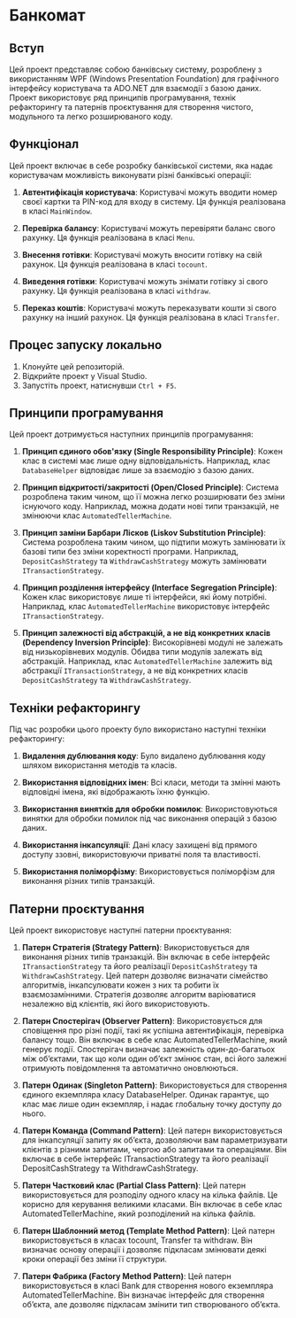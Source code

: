 # Банкомат

## Вступ

Цей проект представляє собою банківську систему, розроблену з використанням WPF (Windows Presentation Foundation) для графічного інтерфейсу користувача та ADO.NET для взаємодії з базою даних. Проект використовує ряд принципів програмування, технік рефакторингу та патернів проєктування для створення чистого, модульного та легко розширюваного коду.

## Функціонал

Цей проект включає в себе розробку банківської системи, яка надає користувачам можливість виконувати різні банківські операції:

1. **Автентифікація користувача**: Користувачі можуть вводити номер своєї картки та PIN-код для входу в систему. Ця функція реалізована в класі `MainWindow`.

2. **Перевірка балансу**: Користувачі можуть перевіряти баланс свого рахунку. Ця функція реалізована в класі `Menu`.

3. **Внесення готівки**: Користувачі можуть вносити готівку на свій рахунок. Ця функція реалізована в класі `tocount`.

4. **Виведення готівки**: Користувачі можуть знімати готівку зі свого рахунку. Ця функція реалізована в класі `withdraw`.

5. **Переказ коштів**: Користувачі можуть переказувати кошти зі свого рахунку на інший рахунок. Ця функція реалізована в класі `Transfer`.

## Процес запуску локально

1. Клонуйте цей репозиторій.
2. Відкрийте проект у Visual Studio.
3. Запустіть проект, натиснувши `Ctrl + F5`.

## Принципи програмування

Цей проект дотримується наступних принципів програмування:

1. **Принцип єдиного обов'язку (Single Responsibility Principle)**: Кожен клас в системі має лише одну відповідальність. Наприклад, клас `DatabaseHelper` відповідає лише за взаємодію з базою даних.

2. **Принцип відкритості/закритості (Open/Closed Principle)**: Система розроблена таким чином, що її можна легко розширювати без зміни існуючого коду. Наприклад, можна додати нові типи транзакцій, не змінюючи клас `AutomatedTellerMachine`.

3. **Принцип заміни Барбари Лісков (Liskov Substitution Principle)**: Система розроблена таким чином, що підтипи можуть замінювати їх базові типи без зміни коректності програми. Наприклад, `DepositCashStrategy` та `WithdrawCashStrategy` можуть замінювати `ITransactionStrategy`.

4. **Принцип розділення інтерфейсу (Interface Segregation Principle)**: Кожен клас використовує лише ті інтерфейси, які йому потрібні. Наприклад, клас `AutomatedTellerMachine` використовує інтерфейс `ITransactionStrategy`.

5. **Принцип залежності від абстракцій, а не від конкретних класів (Dependency Inversion Principle)**: Високорівневі модулі не залежать від низькорівневих модулів. Обидва типи модулів залежать від абстракцій. Наприклад, клас `AutomatedTellerMachine` залежить від абстракції `ITransactionStrategy`, а не від конкретних класів `DepositCashStrategy` та `WithdrawCashStrategy`.

## Техніки рефакторингу

Під час розробки цього проекту було використано наступні техніки рефакторингу:

1. **Видалення дублювання коду**: Було видалено дублювання коду шляхом використання методів та класів.

2. **Використання відповідних імен**: Всі класи, методи та змінні мають відповідні імена, які відображають їхню функцію.

3. **Використання винятків для обробки помилок**: Використовуються винятки для обробки помилок під час виконання операцій з базою даних.

4. **Використання інкапсуляції**: Дані класу захищені від прямого доступу ззовні, використовуючи приватні поля та властивості.

5. **Використання поліморфізму**: Використовується поліморфізм для виконання різних типів транзакцій.

## Патерни проєктування

Цей проект використовує наступні патерни проєктування:

1. **Патерн Стратегія (Strategy Pattern)**: Використовується для виконання різних типів транзакцій. Він включає в себе інтерфейс `ITransactionStrategy` та його реалізації `DepositCashStrategy` та `WithdrawCashStrategy`. Цей патерн дозволяє визначати сімейство алгоритмів, інкапсулювати кожен з них та робити їх взаємозамінними. Стратегія дозволяє алгоритм варіюватися незалежно від клієнтів, які його використовують.

2. **Патерн Спостерігач (Observer Pattern)**: Використовується для сповіщення про різні події, такі як успішна автентифікація, перевірка балансу тощо. Він включає в себе клас AutomatedTellerMachine, який генерує події. Спостерігач визначає залежність один-до-багатьох між об’єктами, так що коли один об’єкт змінює стан, всі його залежні отримують повідомлення та автоматично оновлюються.
3. **Патерн Одинак (Singleton Pattern)**: Використовується для створення єдиного екземпляра класу DatabaseHelper. Одинак гарантує, що клас має лише один екземпляр, і надає глобальну точку доступу до нього.
4. **Патерн Команда (Command Pattern)**: Цей патерн використовується для інкапсуляції запиту як об’єкта, дозволяючи вам параметризувати клієнтів з різними запитами, чергою або запитами та операціями. Він включає в себе інтерфейс ITransactionStrategy та його реалізації DepositCashStrategy та WithdrawCashStrategy.
5. **Патерн Частковий клас (Partial Class Pattern)**: Цей патерн використовується для розподілу одного класу на кілька файлів. Це корисно для керування великими класами. Він включає в себе клас AutomatedTellerMachine, який розподілений на кілька файлів.
6. **Патерн Шаблонний метод (Template Method Pattern)**: Цей патерн використовується в класах tocount, Transfer та withdraw. Він визначає основу операції і дозволяє підкласам змінювати деякі кроки операції без зміни її структури.
7. **Патерн Фабрика (Factory Method Pattern)**: Цей патерн використовується в класі Bank для створення нового екземпляра AutomatedTellerMachine. Він визначає інтерфейс для створення об’єкта, але дозволяє підкласам змінити тип створюваного об’єкта.

